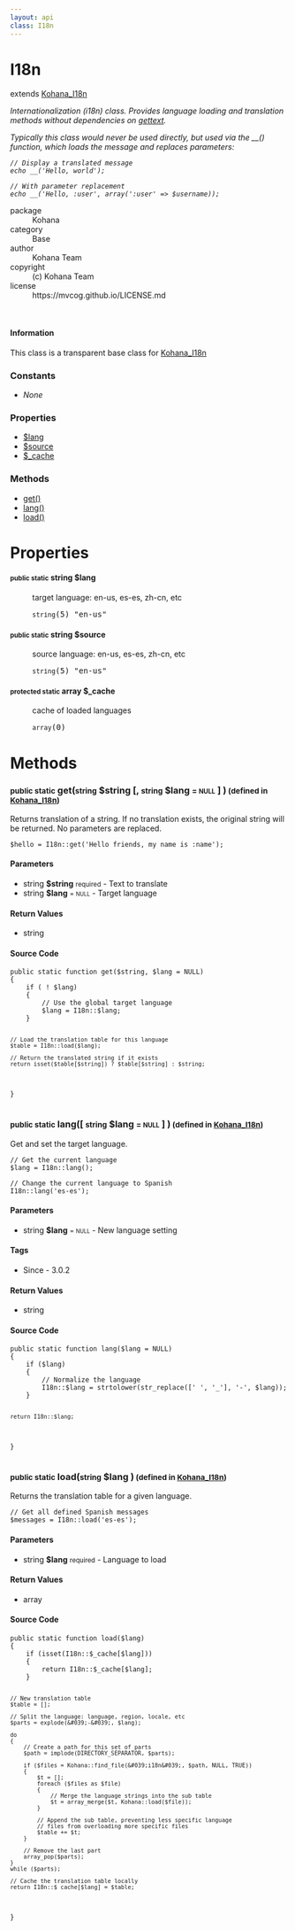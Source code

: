 ```yaml
---
layout: api
class: I18n
---
```

<h1>I18n</h1>
extends <a href='/documentation/api/Kohana_I18n'>Kohana_I18n</a>
<br />
<p>
<i><p>Internationalization (i18n) class. Provides language loading and translation
methods without dependencies on <a href="http://php.net/gettext">gettext</a>.</p>

<p>Typically this class would never be used directly, but used via the __()
function, which loads the message and replaces parameters:</p>

<pre><code>// Display a translated message
echo __('Hello, world');

// With parameter replacement
echo __('Hello, :user', array(':user' =&gt; $username));
</code></pre>
</i>
</p>
<dl class='tags'>
<dt>package</dt>
<dd>Kohana</dd>
<dt>category</dt>
<dd>Base</dd>
<dt>author</dt>
<dd>Kohana Team</dd>
<dt>copyright</dt>
<dd>(c) Kohana Team</dd>
<dt>license</dt>
<dd>https://mvcog.github.io/LICENSE.md</dd>
</dl>
<br />
<div class='callout-block callout-info'>
<div class='icon-holder'>
<i class='fas fa-info-circle'></i>
</div>
<div class='content'>
<h4 class='callout-title'>Information</h4>
<p>This class is a transparent base class for <a href='/documentation/api/Kohana_I18n'>Kohana_I18n</a></p>
</div>
</div>
<div class='toc row d-none d-sm-flex d-md-flex d-lg-flex d-xl-flex'>
<div class='constants col-4'>
<h3>Constants</h3>
<ul>
<li>
<em>None</em>
</li>
</ul>
</div>
<div class='properties col-4'>
<h3>Properties</h3>
<ul>
<li>
<a href="#property-lang">$lang</a>
</li>
<li>
<a href="#property-source">$source</a>
</li>
<li>
<a href="#property-_cache">$_cache</a>
</li>
</ul>
</div>
<div class='methods col-4'>
<h3>Methods</h3>
<ul>
<li>
<a href="#get">get()</a>
</li>
<li>
<a href="#lang">lang()</a>
</li>
<li>
<a href="#load">load()</a>
</li>

</ul>
</div>
</div>
<h1 id='properties'>Properties</h1>
<div class='properties'>
<dl>
<dt>
<h4 id='property-lang'><small>public static</small>  <span class='blue'>string</span> $lang</h4>
</dt>
<dd>
 <p>target language: en-us, es-es, zh-cn, etc</p>
</dd>
<dd>
 <pre class="debug"><small>string</small><span>(5)</span> "en-us"</pre></dd>
<dt>
<h4 id='property-source'><small>public static</small>  <span class='blue'>string</span> $source</h4>
</dt>
<dd>
 <p>source language: en-us, es-es, zh-cn, etc</p>
</dd>
<dd>
 <pre class="debug"><small>string</small><span>(5)</span> "en-us"</pre></dd>
<dt>
<h4 id='property-_cache'><small>protected static</small>  <span class='blue'>array</span> $_cache</h4>
</dt>
<dd>
 <p>cache of loaded languages</p>
</dd>
<dd>
 <pre class="debug"><small>array</small><span>(0)</span> </pre></dd>
</dl>
</div>
<h1 id='methods'>Methods</h1>
<div class='methods'>

<div class='method'>
<h3 id="get"><small>public static</small>  get(<small>string</small> <span class="param" title="Text to translate">$string</span> [, <small>string</small> <span class="param" title="Target language">$lang</span> <small>= <small>NULL</small></small> ] )<small> (defined in <a href='/documentation/api/Kohana_I18n'>Kohana_I18n</a>)</small></h3>
<div class='description'><p>Returns translation of a string. If no translation exists, the original
string will be returned. No parameters are replaced.</p>

<pre><code>$hello = I18n::get('Hello friends, my name is :name');
</code></pre>
</div>
<h4>Parameters</h4>
<ul>
<li>
 <span class="blue">string </span><strong> $string</strong> <small>required</small> - Text to translate</li>
<li>
 <span class="blue">string </span><strong> $lang</strong> <small> = <small>NULL</small></small> - Target language</li>
</ul>
<h4>Return Values</h4>
<ul class='return'>
<li>
<span class='blue'>string</span>  
</li></ul>
<div class="method-source">
<h4>Source Code</h4>
<pre>
<code class="language-php">public static function get($string, $lang = NULL)
{
	if ( ! $lang)
	{
		// Use the global target language
		$lang = I18n::$lang;
	}

	// Load the translation table for this language
	$table = I18n::load($lang);

	// Return the translated string if it exists
	return isset($table[$string]) ? $table[$string] : $string;
}</code>
</pre>
</div>
</div>

<div class='method'>
<h3 id="lang"><small>public static</small>  lang([ <small>string</small> <span class="param" title="New language setting">$lang</span> <small>= <small>NULL</small></small> ] )<small> (defined in <a href='/documentation/api/Kohana_I18n'>Kohana_I18n</a>)</small></h3>
<div class='description'><p>Get and set the target language.</p>

<pre><code>// Get the current language
$lang = I18n::lang();

// Change the current language to Spanish
I18n::lang('es-es');
</code></pre>
</div>
<h4>Parameters</h4>
<ul>
<li>
 <span class="blue">string </span><strong> $lang</strong> <small> = <small>NULL</small></small> - New language setting</li>
</ul>
<h4>Tags</h4>
<ul class='tags'>
<li>Since - 3.0.2</li>
</ul>
<h4>Return Values</h4>
<ul class='return'>
<li>
<span class='blue'>string</span>  
</li></ul>
<div class="method-source">
<h4>Source Code</h4>
<pre>
<code class="language-php">public static function lang($lang = NULL)
{
	if ($lang)
	{
		// Normalize the language
		I18n::$lang = strtolower(str_replace([&#039; &#039;, &#039;_&#039;], &#039;-&#039;, $lang));
	}

	return I18n::$lang;
}</code>
</pre>
</div>
</div>

<div class='method'>
<h3 id="load"><small>public static</small>  load(<small>string</small> <span class="param" title="Language to load">$lang</span> )<small> (defined in <a href='/documentation/api/Kohana_I18n'>Kohana_I18n</a>)</small></h3>
<div class='description'><p>Returns the translation table for a given language.</p>

<pre><code>// Get all defined Spanish messages
$messages = I18n::load('es-es');
</code></pre>
</div>
<h4>Parameters</h4>
<ul>
<li>
 <span class="blue">string </span><strong> $lang</strong> <small>required</small> - Language to load</li>
</ul>
<h4>Return Values</h4>
<ul class='return'>
<li>
<span class='blue'>array</span>  
</li></ul>
<div class="method-source">
<h4>Source Code</h4>
<pre>
<code class="language-php">public static function load($lang)
{
	if (isset(I18n::$_cache[$lang]))
	{
		return I18n::$_cache[$lang];
	}

	// New translation table
	$table = [];

	// Split the language: language, region, locale, etc
	$parts = explode(&#039;-&#039;, $lang);

	do
	{
		// Create a path for this set of parts
		$path = implode(DIRECTORY_SEPARATOR, $parts);

		if ($files = Kohana::find_file(&#039;i18n&#039;, $path, NULL, TRUE))
		{
			$t = [];
			foreach ($files as $file)
			{
				// Merge the language strings into the sub table
				$t = array_merge($t, Kohana::load($file));
			}

			// Append the sub table, preventing less specific language
			// files from overloading more specific files
			$table += $t;
		}

		// Remove the last part
		array_pop($parts);
	}
	while ($parts);

	// Cache the translation table locally
	return I18n::$_cache[$lang] = $table;
}</code>
</pre>
</div>
</div>
</div>